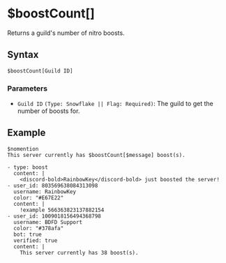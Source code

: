 # $boostCount[]
Returns a guild's number of nitro boosts.

## Syntax
```
$boostCount[Guild ID]
```

### Parameters
- `Guild ID` `(Type: Snowflake || Flag: Required)`: The guild to get the number of boosts for.

## Example
```
$nomention
This server currently has $boostCount[$message] boost(s).
```

```discord yaml
- type: boost
  content: |
    <discord-bold>RainbowKey</discord-bold> just boosted the server!
- user_id: 803569638084313098
  username: RainbowKey
  color: "#E67E22"
  content: |
    !example 566363823137882154
- user_id: 1009018156494368798
  username: BDFD Support
  color: "#378afa"
  bot: true
  verified: true
  content: |
    This server currently has 38 boost(s).
```

